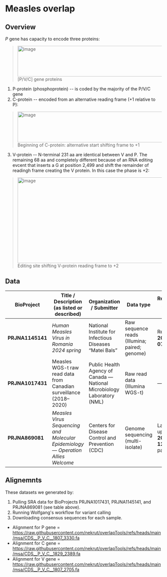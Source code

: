 # Measles overlap

## Overview

*P* gene has capacity to encode three proteins:

><img width="829" height="99" alt="image" src="https://github.com/user-attachments/assets/146d5f8e-0827-475b-90ed-0289675d8de8" />
> [P/V/C] gene proteins


1. P-protein (phosphoprotein) -- is coded by the majority of the P/V/C gene
2. C-protein -- encoded from an alternative reading frame (+1 relative to P): 


><img width="829" height="99" alt="image" src="https://github.com/user-attachments/assets/4f878766-9293-438c-9fdc-61e5f82a5c5f" />
> Beginning of C-protein: alternative start shifting frame to +1

3. V-protein -- N-terminal 231 aa are identical between V and P. The remaining 68 aa and completely different because of an RNA editing evcent that inserts a G at position 2,499 and shift the remainder of readingh frame creating the V protein. In this case the phase is +2:

><img width="835" height="276" alt="image" src="https://github.com/user-attachments/assets/c5e0e319-6104-4879-a817-86c733e24e83" />
> Editing site shifting V-protein reading frame to +2

## Data

| BioProject       | Title / Description (as listed or described)                                     | Organization / Submitter                                                | Data type                                     | Registration / Update date                        | SRA Experiments (count) | NCBI SRA link                                                                                                            |
| ---------------- | -------------------------------------------------------------------------------- | ----------------------------------------------------------------------- | --------------------------------------------- | ------------------------------------------------- | ----------------------: | ------------------------------------------------------------------------------------------------------------------------ |
| **PRJNA1145141** | *Human Measles Virus in Romania 2024 spring*                                     | National Institute for Infectious Diseases “Matei Bals”                 | Raw sequence reads (Illumina; paired; genome) | Registered **2024-08-07**                         |                 **124** | Link to SRA query (shows 124 public runs). ([NCBI][1])                                                                   |
| **PRJNA1017431** | Measles WGS-t raw read data from Canadian surveillance (2018–2020)               | Public Health Agency of Canada — National Microbiology Laboratory (NML) | Raw read data (Illumina WGS-t)                | —                                                 |                       — | Link to SRA query (PRJNA1017431). BioProject and data deposition noted in the paper. ([Frontiers][2], [ASM Journals][3]) |
| **PRJNA869081**  | *Measles Virus Sequencing and Molecular Epidemiology — Operation Allies Welcome* | Centers for Disease Control and Prevention (CDC)                        | Genome sequencing (multi-isolate)             | Last updated **2022-08-12** (project page mirror) |                       — | Link to SRA query (PRJNA869081). Project referenced in the study of the 2021 evacuee cohort. ([CNGBdb][4], [PMC][5])     |

[1]: https://www.ncbi.nlm.nih.gov/bioproject/1145141 "ID 1145141 - BioProject - NCBI"
[2]: https://www.frontiersin.org/journals/microbiology/articles/10.3389/fmicb.2024.1475144/full "Frontiers | Genomic tools for post-elimination measles molecular epidemiology using Canadian surveillance data from 2018–2020"
[3]: https://journals.asm.org/doi/abs/10.1128/mra.00833-23?utm_source=chatgpt.com "Genome sequence of a measles virus strain with a novel loss ..."
[4]: https://db.cngb.org/data_resources/project/PRJNA869081?utm_source=chatgpt.com "Measles Virus Sequencing and Molecular Epidemiology - ..."
[5]: https://pmc.ncbi.nlm.nih.gov/articles/PMC10411127/?utm_source=chatgpt.com "Measles virus transmission patterns and public ..."

## Alignemnts

These datasets we generated by:

1. Pulling SRA data for BioProjects PRJNA1017431, PRJNA1145141, and PRJNA869081 (see table above). 
2. Running Wolfgang's workflow for variant calling
3. Downloading consensus sequences for each sample.

- Alignment for P gene = https://raw.githubusercontent.com/nekrut/overlapTools/refs/heads/main/msa/CDS__P_V_C__1807_3330.fa
- Alignment for C gene = https://raw.githubusercontent.com/nekrut/overlapTools/refs/heads/main/msa/CDS__P_V_C__1829_2389.fa
- Alignment for V gene = https://raw.githubusercontent.com/nekrut/overlapTools/refs/heads/main/msa/CDS__P_V_C__1807_2705.fa



